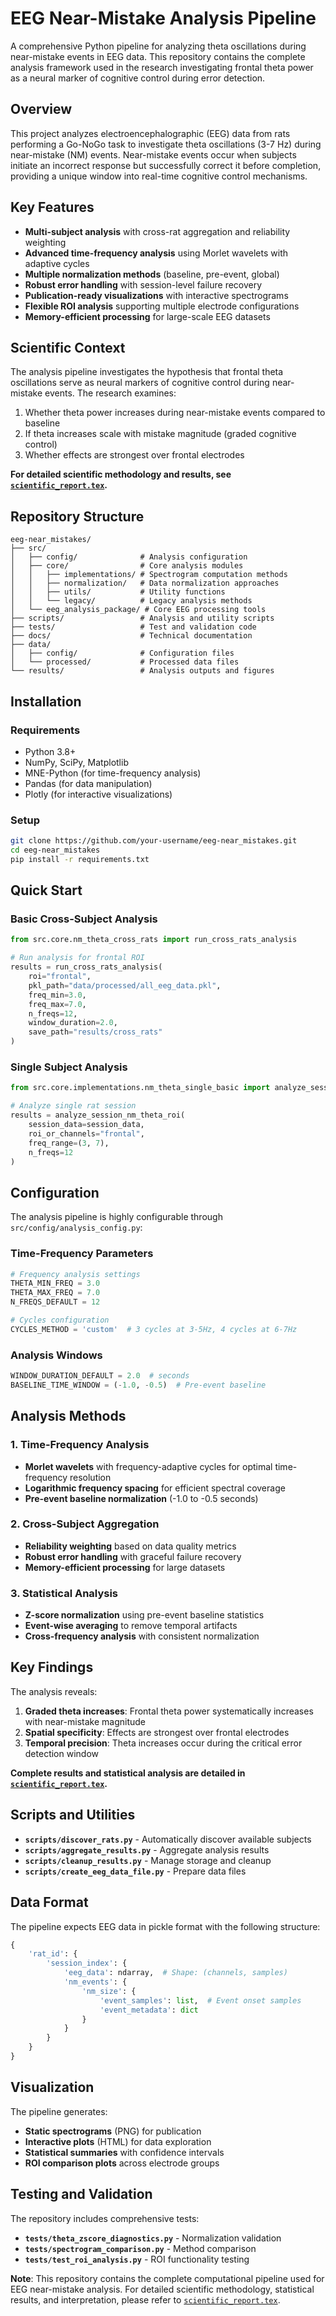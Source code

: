 # EEG Near-Mistake Analysis Pipeline

A comprehensive Python pipeline for analyzing theta oscillations during near-mistake events in EEG data. This repository contains the complete analysis framework used in the research investigating frontal theta power as a neural marker of cognitive control during error detection.

## Overview

This project analyzes electroencephalographic (EEG) data from rats performing a Go-NoGo task to investigate theta oscillations (3-7 Hz) during near-mistake (NM) events. Near-mistake events occur when subjects initiate an incorrect response but successfully correct it before completion, providing a unique window into real-time cognitive control mechanisms.

## Key Features

- **Multi-subject analysis** with cross-rat aggregation and reliability weighting
- **Advanced time-frequency analysis** using Morlet wavelets with adaptive cycles
- **Multiple normalization methods** (baseline, pre-event, global)
- **Robust error handling** with session-level failure recovery
- **Publication-ready visualizations** with interactive spectrograms
- **Flexible ROI analysis** supporting multiple electrode configurations
- **Memory-efficient processing** for large-scale EEG datasets

## Scientific Context

The analysis pipeline investigates the hypothesis that frontal theta oscillations serve as neural markers of cognitive control during near-mistake events. The research examines:

1. Whether theta power increases during near-mistake events compared to baseline
2. If theta increases scale with mistake magnitude (graded cognitive control)
3. Whether effects are strongest over frontal electrodes

**For detailed scientific methodology and results, see [`scientific_report.tex`](scientific_report.tex).**

## Repository Structure

```
eeg-near_mistakes/
├── src/
│   ├── config/              # Analysis configuration
│   ├── core/                # Core analysis modules
│   │   ├── implementations/ # Spectrogram computation methods
│   │   ├── normalization/   # Data normalization approaches
│   │   ├── utils/           # Utility functions
│   │   └── legacy/          # Legacy analysis methods
│   └── eeg_analysis_package/ # Core EEG processing tools
├── scripts/                 # Analysis and utility scripts
├── tests/                   # Test and validation code
├── docs/                    # Technical documentation
├── data/
│   ├── config/              # Configuration files
│   └── processed/           # Processed data files
└── results/                 # Analysis outputs and figures
```

## Installation

### Requirements

- Python 3.8+
- NumPy, SciPy, Matplotlib
- MNE-Python (for time-frequency analysis)
- Pandas (for data manipulation)
- Plotly (for interactive visualizations)

### Setup

```bash
git clone https://github.com/your-username/eeg-near_mistakes.git
cd eeg-near_mistakes
pip install -r requirements.txt
```

## Quick Start

### Basic Cross-Subject Analysis

```python
from src.core.nm_theta_cross_rats import run_cross_rats_analysis

# Run analysis for frontal ROI
results = run_cross_rats_analysis(
    roi="frontal",
    pkl_path="data/processed/all_eeg_data.pkl",
    freq_min=3.0,
    freq_max=7.0,
    n_freqs=12,
    window_duration=2.0,
    save_path="results/cross_rats"
)
```

### Single Subject Analysis

```python
from src.core.implementations.nm_theta_single_basic import analyze_session_nm_theta_roi

# Analyze single rat session
results = analyze_session_nm_theta_roi(
    session_data=session_data,
    roi_or_channels="frontal",
    freq_range=(3, 7),
    n_freqs=12
)
```

## Configuration

The analysis pipeline is highly configurable through `src/config/analysis_config.py`:

### Time-Frequency Parameters

```python
# Frequency analysis settings
THETA_MIN_FREQ = 3.0
THETA_MAX_FREQ = 7.0
N_FREQS_DEFAULT = 12

# Cycles configuration
CYCLES_METHOD = 'custom'  # 3 cycles at 3-5Hz, 4 cycles at 6-7Hz
```

### Analysis Windows

```python
WINDOW_DURATION_DEFAULT = 2.0  # seconds
BASELINE_TIME_WINDOW = (-1.0, -0.5)  # Pre-event baseline
```

## Analysis Methods

### 1. Time-Frequency Analysis

- **Morlet wavelets** with frequency-adaptive cycles for optimal time-frequency resolution
- **Logarithmic frequency spacing** for efficient spectral coverage
- **Pre-event baseline normalization** (-1.0 to -0.5 seconds)

### 2. Cross-Subject Aggregation

- **Reliability weighting** based on data quality metrics
- **Robust error handling** with graceful failure recovery
- **Memory-efficient processing** for large datasets

### 3. Statistical Analysis

- **Z-score normalization** using pre-event baseline statistics
- **Event-wise averaging** to remove temporal artifacts
- **Cross-frequency analysis** with consistent normalization

## Key Findings

The analysis reveals:

1. **Graded theta increases**: Frontal theta power systematically increases with near-mistake magnitude
2. **Spatial specificity**: Effects are strongest over frontal electrodes
3. **Temporal precision**: Theta increases occur during the critical error detection window

**Complete results and statistical analysis are detailed in [`scientific_report.tex`](scientific_report.tex).**

## Scripts and Utilities

- **`scripts/discover_rats.py`** - Automatically discover available subjects
- **`scripts/aggregate_results.py`** - Aggregate analysis results
- **`scripts/cleanup_results.py`** - Manage storage and cleanup
- **`scripts/create_eeg_data_file.py`** - Prepare data files

## Data Format

The pipeline expects EEG data in pickle format with the following structure:

```python
{
    'rat_id': {
        'session_index': {
            'eeg_data': ndarray,  # Shape: (channels, samples)
            'nm_events': {
                'nm_size': {
                    'event_samples': list,  # Event onset samples
                    'event_metadata': dict
                }
            }
        }
    }
}
```

## Visualization

The pipeline generates:

- **Static spectrograms** (PNG) for publication
- **Interactive plots** (HTML) for data exploration
- **Statistical summaries** with confidence intervals
- **ROI comparison plots** across electrode groups

## Testing and Validation

The repository includes comprehensive tests:

- **`tests/theta_zscore_diagnostics.py`** - Normalization validation
- **`tests/spectrogram_comparison.py`** - Method comparison
- **`tests/test_roi_analysis.py`** - ROI functionality testing

**Note**: This repository contains the complete computational pipeline used for EEG near-mistake analysis. For detailed scientific methodology, statistical results, and interpretation, please refer to [`scientific_report.tex`](scientific_report.tex).
